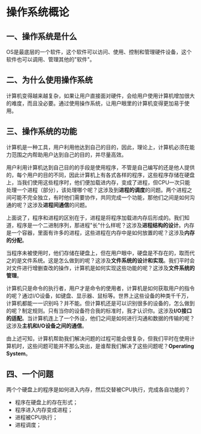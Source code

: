 # 操作系统概论

## 一、操作系统是什么

​	OS是最底层的一个软件，这个软件可以访问、使用、控制和管理硬件设备，这个软件也可以调用、管理其他的"软件"。



## 二、为什么使用操作系统

​	计算机变得越来越复杂，如果让用户直接面对硬件，会给用户使用计算机增加很大的难度，而且没必要。通过使用操作系统，让用户眼里的计算机变得更加易于使用。



## 三、操作系统的功能

​	计算机是一种工具，用户利用他达到自己的目的，因此，理论上，计算机必须在能力范围之内帮助用户达到自己的目的，并尽量高效。

​	用户利用计算机达到自己目的的手段是使用程序，不管是自己编写的还是他人提供的，每个用户的目的不同，因此计算机上有各式各样的程序，这些程序存储在硬盘上，当我们使用这些程序时，他们便加载进内存，变成了进程，但CPU一次只能处理一个进程（部分），该处理哪个呢？这涉及到**进程的调度**的问题。两个进程之间可能不完全独立，有时他们需要协作，共同完成一个功能，那他们之间是如何沟通的呢？这涉及**进程间通信**的问题。

​	上面说了，程序和进程的区别在于，进程是将程序加载进内存后形成的。我们知道，程序是一个二进制序列，那进程"长"什么样呢？这涉及**进程结构的设计**。内存是一个容器，里面有许多的进程，这些进程在内存中是如何放置的呢？这涉及**内存的分配**。

​	当程序未被使用时，他们存储在硬盘上，但在用户眼中，硬盘是不存在的，取而代之的是文件系统。这是怎么做到的呢？这涉及**文件系统的设计和实现**。我们平时会对文件进行增删查改的操作，计算机是如何实现这些功能的呢？这涉及**文件系统的管理**。

​	计算机只是命令的执行者，用户才是命令的使用者，计算机是如何获取用户的指令的呢？通过I/O设备，如键盘、显示器、鼠标等。世界上这些设备的种类千千万，计算机都能一一识别吗？并不能。但计算机还是可以识别很多的设备的，怎么做到的呢？制定规则。只有当你的设备符合我的标准时，我才认识你。这涉及**I/O接口的适配**。当计算机连上了一个外设，他们之间是如何进行沟通和数据的传输的呢？这涉及**主机和I/O设备之间的通信**。

​	由上述可知，计算机帮助我们解决问题的过程可能会很复杂，但我们平时在使用计算机时，这些问题可能并不那么突出，是谁帮我们解决了这些问题呢？**Operating System**。



## 四、一个问题

两个个硬盘上的程序是如何进入内存，然后交替被CPU执行，完成各自功能的？

- 程序在硬盘上的存在形式；
- 程序进入内存变成进程；
- 进程被CPU执行；
- 进程调度；